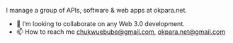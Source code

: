 I manage a group of APIs, software & web apps at okpara.net.
- 💞️ I’m looking to collaborate on any Web 3.0 development.
- 📫 How to reach me chukwuebube@gmail.com, okpara.net@gmail.com

<!---
OkparaOkechukwu/OkparaOkechukwu is a ✨ special ✨ repository because its `README.md` (this file) appears on your GitHub profile.
You can click the Preview link to take a look at your changes.
--->
